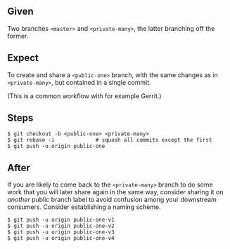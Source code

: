 ## Given

Two branches `<master>` and `<private-many>`, the latter branching off the
former.

## Expect

To create and share a `<public-one>` branch, with the same changes as in
`<private-many>`, but contained in a single commit.

(This is a common workflow with for example Gerrit.)

## Steps

    $ git checkout -b <public-one> <private-many>
    $ git rebase -i             # squash all commits except the first
    $ git push -u origin public-one

## After

If you are likely to come back to the `<private-many>` branch to do some work
that you will later share again in the same way, consider sharing it on
*another* public branch label to avoid confusion among your downstream
consumers. Consider establishing a naming scheme.

    $ git push -u origin public-one-v1
    $ git push -u origin public-one-v2
    $ git push -u origin public-one-v3
    $ git push -u origin public-one-v4
